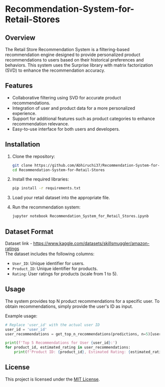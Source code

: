 # Recommendation-System-for-Retail-Stores
## Overview

The Retail Store Recommendation System is a filtering-based recommendation engine designed to provide personalized product recommendations to users based on their historical preferences and behaviors. This system uses the Surprise library with matrix factorization (SVD) to enhance the recommendation accuracy.

## Features

- Collaborative filtering using SVD for accurate product recommendations.
- Integration of user and product data for a more personalized experience.
- Support for additional features such as product categories to enhance recommendation relevance.
- Easy-to-use interface for both users and developers.

## Installation

1. Clone the repository:

   ```bash
   git clone https://github.com/Abhiruchi37/Recommendation-System-for-Retail-Stores.git
   cd Recommendation-System-for-Retail-Stores
   ```

2. Install the required libraries:

   ```bash
   pip install -r requirements.txt
   ```

3. Load your retail dataset into the appropriate file.

4. Run the recommendation system:

   ```bash
   jupyter notebook Recommendation_System_for_Retail_Stores.ipynb

   ```

## Dataset Format
Dataset link - https://www.kaggle.com/datasets/skillsmuggler/amazon-ratings \
The dataset includes the following columns:

- `User_ID`: Unique identifier for users.
- `Product_ID`: Unique identifier for products.
- `Rating`: User ratings for products (scale from 1 to 5).


## Usage

The system provides top N product recommendations for a specific user. To obtain recommendations, simply provide the user's ID as input.

Example usage:

```python
# Replace 'user_id' with the actual user ID
user_id = 'user_id'
user_recommendations = get_top_n_recommendations(predictions, n=5)[user_id]

print(f'Top 5 Recommendations for User {user_id}:')
for product_id, estimated_rating in user_recommendations:
    print(f'Product ID: {product_id}, Estimated Rating: {estimated_rating}')
```

## License

This project is licensed under the [MIT License](LICENSE).




